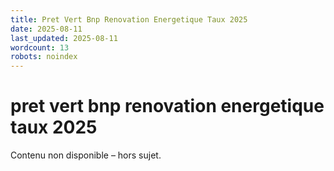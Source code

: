 ```yaml
---
title: Pret Vert Bnp Renovation Energetique Taux 2025
date: 2025-08-11
last_updated: 2025-08-11
wordcount: 13
robots: noindex
---
```


# pret vert bnp renovation energetique taux 2025

Contenu non disponible – hors sujet.